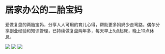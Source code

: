 # 居家办公的二胎宝妈

爱做复盘的两胎宝妈，分享人人可用的育儿心得，帮助更多妈妈少走弯路。偶尔分享副业经验和知识管理，已持续做复盘两年多，每天早上5点起床，晚上10点休息。


<p align='laft'>
<a href="https://www.zhihu.com/people/KatrinaLin" target="_blank"><img src="https://img.shields.io/badge/%E7%9F%A5%E4%B9%8E-%E5%90%91%E4%B8%8A%E7%9A%84%E5%A1%94%E7%9A%AE-blue"></a>
<a href="https://mp.weixin.qq.com/s/QLiq9nSpD27aG-VVd7tVuw" target="_blank"><img src="https://img.shields.io/badge/%E5%85%AC%E4%BC%97%E5%8F%B7-%E5%90%91%E4%B8%8A%E7%9A%84%E5%A1%94%E7%9A%AE-brightgreen?logo=wechat"></a>
<a href="https://xiaobot.net/p/onlinetraining" target="_blank"><img src="https://img.shields.io/badge/%E5%B0%8F%E6%8A%A5%E7%AB%A5-%E5%AE%A2%E6%9C%8D%E7%BA%BF%E4%B8%8A%E5%9F%B9%E8%AE%AD%E5%BF%85%E5%A4%87%E6%89%8B%E5%86%8C-red"></a>

</p>
